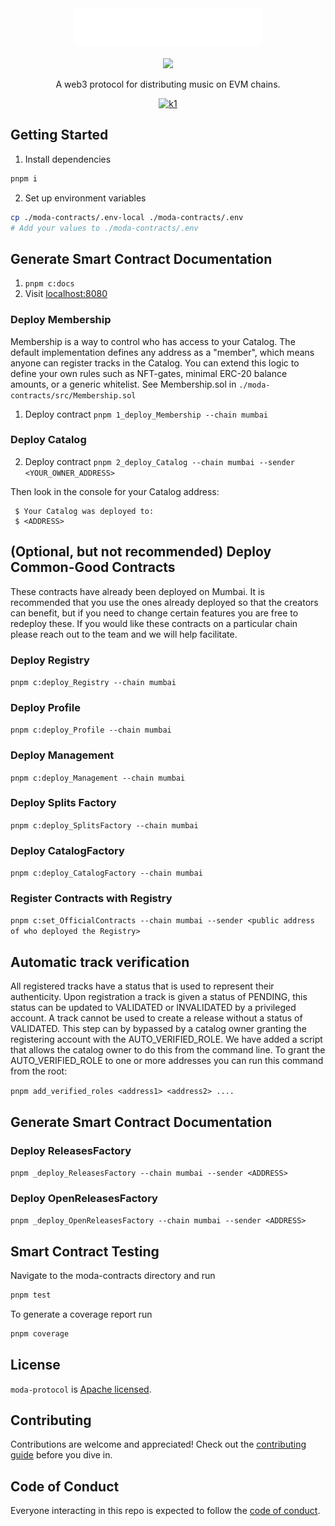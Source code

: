 <div align="center">
  <img src="./logo.svg" alt="Logo" height="60" />
  <br/>
  <br/>
  <a href="https://www.npmjs.com/package/modadao">
    <img src="https://img.shields.io/npm/v/modadao?style=flat&label=Version" />
  </a>
  <br/>
  <p>A web3 protocol for distributing music on EVM chains.</p>

  [![k1]][k2]

  [k1]: https://img.shields.io/twitter/follow/moda_dao?style=flat
  [k2]: https://x.com/MODA_DAO
</div>

## Getting Started

1. Install dependencies
```bash
pnpm i
```

2. Set up environment variables
```bash
cp ./moda-contracts/.env-local ./moda-contracts/.env
# Add your values to ./moda-contracts/.env
```

## Generate Smart Contract Documentation

1. `pnpm c:docs`
2. Visit [localhost:8080](localhost:8080)

### Deploy Membership

Membership is a way to control who has access to your Catalog. The default implementation defines any address as a "member", which means anyone can register tracks in the Catalog. You can extend this logic to define your own rules such as NFT-gates, minimal ERC-20 balance amounts, or a generic whitelist. See Membership.sol in `./moda-contracts/src/Membership.sol`

1. Deploy contract `pnpm 1_deploy_Membership --chain mumbai`

### Deploy Catalog

2. Deploy contract `pnpm 2_deploy_Catalog --chain mumbai --sender <YOUR_OWNER_ADDRESS>`

Then look in the console for your Catalog address:

```
 $ Your Catalog was deployed to:
 $ <ADDRESS>
```

## (Optional, but not recommended) Deploy Common-Good Contracts

These contracts have already been deployed on Mumbai. It is recommended that you use the ones already deployed so that the creators can benefit, but if you need to change certain features you are free to redeploy these. If you would like these contracts on a particular chain please reach out to the team and we will help facilitate. 

### Deploy Registry
`pnpm c:deploy_Registry --chain mumbai`

### Deploy Profile
`pnpm c:deploy_Profile --chain mumbai`

### Deploy Management
`pnpm c:deploy_Management --chain mumbai`

### Deploy Splits Factory
`pnpm c:deploy_SplitsFactory --chain mumbai`

### Deploy CatalogFactory
`pnpm c:deploy_CatalogFactory --chain mumbai`

### Register Contracts with Registry
`pnpm c:set_OfficialContracts --chain mumbai --sender <public address of who deployed the Registry>`


## Automatic track verification

All registered tracks have a status that is used to represent their authenticity. Upon registration a track is given a status of PENDING, this status can be updated to VALIDATED or INVALIDATED by a privileged account. A track cannot be used to create a release without a status of VALIDATED. This step can by bypassed by a catalog owner granting the registering account with the AUTO_VERIFIED_ROLE. We have added a script that allows the catalog owner to do this from the command line. To grant the AUTO_VERIFIED_ROLE to one or more addresses you can run this command from the root: 

`pnpm add_verified_roles <address1> <address2> ....`

## Generate Smart Contract Documentation

### Deploy ReleasesFactory
`pnpm _deploy_ReleasesFactory --chain mumbai --sender <ADDRESS>`

### Deploy OpenReleasesFactory
`pnpm _deploy_OpenReleasesFactory --chain mumbai --sender <ADDRESS>`

## Smart Contract Testing

Navigate to the moda-contracts directory and run

```bash
pnpm test
```

To generate a coverage report run

```bash
pnpm coverage
```

## License

`moda-protocol` is [Apache licensed](LICENSE).

## Contributing

Contributions are welcome and appreciated! Check out the
[contributing guide](CONTRIBUTING.md) before you dive in.

## Code of Conduct

Everyone interacting in this repo is expected to follow the
[code of conduct](CODE_OF_CONDUCT.md).
